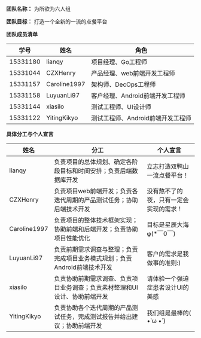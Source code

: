 **团队名称：** 为所欲为六人组

**团队目标：** 打造一个全新的一流的点餐平台

**团队成员清单**

学号 | 姓名 | 角色
----|-----|------
15331180|lianqy|项目经理、Go工程师
15331044|CZXHenry|产品经理、web前端开发工程师
15331157|Caroline1997|架构师、DecOps工程师
15331158|LuyuanLi97|客户经理、Android前端开发工程师
15331144|xiasilo|测试工程师、UI设计师
15331122|YitingKikyo|测试工程师、Android前端开发工程师

**具体分工与个人宣言**

姓名|分工|个人宣言
---|---|---
lianqy|负责项目的总体规划、确定各阶段目标和时间安排；负责后端数据库开发|立志打造双鸭山一流点餐平台！
CZXHenry|负责项目web前端开发；负责各迭代周期的产品测试任务；协助后端技术开发|没有熬不了的夜，只有一定会实现的需求！
Caroline1997|负责项目的整体技术框架实现；协助前端和后端开发；负责协助项目性能优化|目标是星辰大海φ(*￣0￣)
LuyuanLi97|负责前期需求调查与整理；负责完成项目业务模式规划；负责Android前端技术开发|客户的需求是我做事的准则:)
xiasilo|负责协助前期需求调查、负责项目业务调查；负责素材整理和UI设计、协助前端开发|请体验一个强迫症患者设计UI的美感
YitingKikyo|负责协助各个迭代周期的产品测试任务，完成测试报告并给出建议；协助前端开发|我们组是最棒的( •̀ ω •́ )
